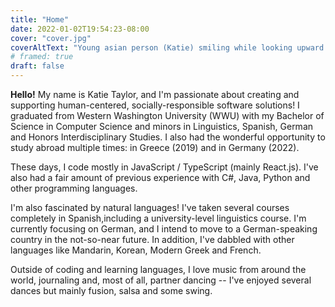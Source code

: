 ```yaml
---
title: "Home"
date: 2022-01-02T19:54:23-08:00
cover: "cover.jpg"
coverAltText: "Young asian person (Katie) smiling while looking upward in front of large mossy rocks"
# framed: true
draft: false
---
```


**Hello!** My name is Katie Taylor, and I'm passionate about creating and supporting human-centered, socially-responsible software solutions! I graduated from Western Washington University (WWU) with my Bachelor of Science in Computer Science and minors in Linguistics, Spanish, German and Honors Interdisciplinary Studies. I also had the wonderful opportunity to study abroad multiple times: in Greece (2019) and in Germany (2022).

These days, I code mostly in JavaScript / TypeScript (mainly React.js). I've also had a fair amount of previous experience with C#, Java, Python and other programming languages.

I'm also fascinated by natural languages! I've taken several courses completely in Spanish,including a university-level linguistics course. I'm currently focusing on German, and I intend to move to a German-speaking country in the not-so-near future. In addition, I've dabbled with other languages like Mandarin, Korean, Modern Greek and French.

Outside of coding and learning languages, I love music from around the world, journaling and, most of all, partner dancing -- I've enjoyed several dances but mainly fusion, salsa and some swing.
